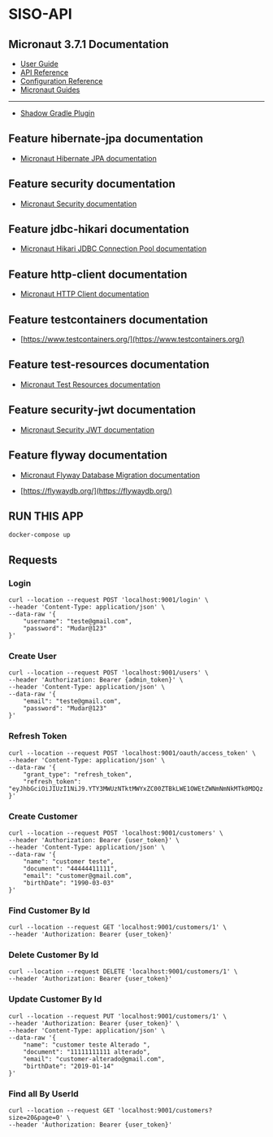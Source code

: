 # SISO-API
## Micronaut 3.7.1 Documentation

- [User Guide](https://docs.micronaut.io/3.7.1/guide/index.html)
- [API Reference](https://docs.micronaut.io/3.7.1/api/index.html)
- [Configuration Reference](https://docs.micronaut.io/3.7.1/guide/configurationreference.html)
- [Micronaut Guides](https://guides.micronaut.io/index.html)
---

- [Shadow Gradle Plugin](https://plugins.gradle.org/plugin/com.github.johnrengelman.shadow)
## Feature hibernate-jpa documentation

- [Micronaut Hibernate JPA documentation](https://micronaut-projects.github.io/micronaut-sql/latest/guide/index.html#hibernate)


## Feature security documentation

- [Micronaut Security documentation](https://micronaut-projects.github.io/micronaut-security/latest/guide/index.html)


## Feature jdbc-hikari documentation

- [Micronaut Hikari JDBC Connection Pool documentation](https://micronaut-projects.github.io/micronaut-sql/latest/guide/index.html#jdbc)


## Feature http-client documentation

- [Micronaut HTTP Client documentation](https://docs.micronaut.io/latest/guide/index.html#httpClient)


## Feature testcontainers documentation

- [https://www.testcontainers.org/](https://www.testcontainers.org/)


## Feature test-resources documentation

- [Micronaut Test Resources documentation](https://micronaut-projects.github.io/micronaut-test-resources/latest/guide/)


## Feature security-jwt documentation

- [Micronaut Security JWT documentation](https://micronaut-projects.github.io/micronaut-security/latest/guide/index.html)


## Feature flyway documentation

- [Micronaut Flyway Database Migration documentation](https://micronaut-projects.github.io/micronaut-flyway/latest/guide/index.html)

- [https://flywaydb.org/](https://flywaydb.org/)


## RUN THIS APP
```
docker-compose up
```

## Requests

### Login
```
curl --location --request POST 'localhost:9001/login' \
--header 'Content-Type: application/json' \
--data-raw '{
    "username": "teste@gmail.com",
    "password": "Mudar@123"
}'
```

### Create User
```
curl --location --request POST 'localhost:9001/users' \
--header 'Authorization: Bearer {admin_token}' \
--header 'Content-Type: application/json' \
--data-raw '{
    "email": "teste@gmail.com",
    "password": "Mudar@123"
}'
```

### Refresh Token
```
curl --location --request POST 'localhost:9001/oauth/access_token' \
--header 'Content-Type: application/json' \
--data-raw '{
    "grant_type": "refresh_token",
    "refresh_token": "eyJhbGciOiJIUzI1NiJ9.YTY3MWUzNTktMWYxZC00ZTBkLWE1OWEtZWNmNmNkMTk0MDQz.0sdzFhdfTQfjzhk3rl4pnFxrrN_h5Wnsaek6oLiDruU"
}'
```

### Create Customer
```
curl --location --request POST 'localhost:9001/customers' \
--header 'Authorization: Bearer {user_token}' \
--header 'Content-Type: application/json' \
--data-raw '{
    "name": "customer teste",
    "document": "44444411111",
    "email": "customer@gmail.com",
    "birthDate": "1990-03-03"
}'
```

### Find Customer By Id
```
curl --location --request GET 'localhost:9001/customers/1' \
--header 'Authorization: Bearer {user_token}'
```

### Delete Customer By Id
```
curl --location --request DELETE 'localhost:9001/customers/1' \
--header 'Authorization: Bearer {user_token}'
```

### Update Customer By Id
```
curl --location --request PUT 'localhost:9001/customers/1' \
--header 'Authorization: Bearer {user_token}' \
--header 'Content-Type: application/json' \
--data-raw '{
    "name": "customer teste Alterado ",
    "document": "11111111111 alterado",
    "email": "customer-alterado@gmail.com",
    "birthDate": "2019-01-14"
}'
```

### Find all By UserId
```
curl --location --request GET 'localhost:9001/customers?size=20&page=0' \
--header 'Authorization: Bearer {user_token}'
```